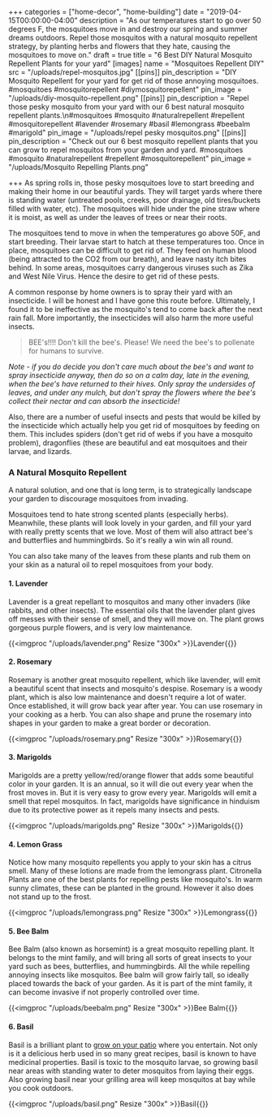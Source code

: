 +++
categories = ["home-decor", "home-building"]
date = "2019-04-15T00:00:00-04:00"
description = "As our temperatures start to go over 50 degrees F, the mosquitoes move in and destroy our spring and summer dreams outdoors.  Repel those mosquitos with a natural mosquito repellent strategy, by planting herbs and flowers that they hate, causing the mosquitoes to move on."
draft = true
title = "6 Best DIY Natural Mosquito Repellent Plants for your yard"
[images]
name = "Mosquitoes Repellent DIY"
src = "/uploads/repel-mosquitos.jpg"
[[pins]]
pin_description = "DIY Mosquito Repellent for your yard for get rid of those annoying mosquitoes. #mosquitoes #mosquitorepellent #diymosquitorepellent"
pin_image = "/uploads/diy-mosquito-repellent.png"
[[pins]]
pin_description = "Repel those pesky mosquito from your yard with our 6 best natural mosquito repellent plants.\n#mosquitoes #mosquito #naturalrepellent #repellent #mosquitorepellent #lavender #rosemary #basil #lemongrass #beebalm #marigold"
pin_image = "/uploads/repel pesky mosquitos.png"
[[pins]]
pin_description = "Check out our 6 best mosquito repellent plants that you can grow to repel mosquitos from your garden and yard. #mosquitoes #mosquito #naturalrepellent #repellent #mosquitorepellent"
pin_image = "/uploads/Mosquito Repelling Plants.png"

+++
As spring rolls in, those pesky mosquitoes love to start breeding and making their home in our beautiful yards.  They will target yards where there is standing water (untreated pools, creeks, poor drainage, old tires/buckets filled with water, etc). The mosquitoes will hide under the pine straw where it is moist, as well as under the leaves of trees or near their roots.

The mosquitoes tend to move in when the temperatures go above 50F, and start breeding.  Their larvae start to hatch at these temperatures too. Once in place, mosquitoes can be difficult to get rid of. They feed on human blood (being attracted to the CO2 from our breath), and leave nasty itch bites behind.  In some areas, mosquitoes carry dangerous viruses such as Zika and West Nile Virus.  Hence the desire to get rid of these pests.

A common response by home owners is to spray their yard with an insecticide.  I will be honest and I have gone this route before.  Ultimately, I found it to be ineffective as the mosquito's tend to come back after the next rain fall.  More importantly, the insecticides will also harm the more useful insects.

> BEE's!!!!  Don't kill the bee's.  Please!  We need the bee's to pollenate for humans to survive.

_Note - if you do decide you don't care much about the bee's and want to spray insecticide anyway, then do so on a calm day, late in the evening, when the bee's have returned to their hives.  Only spray the undersides of leaves, and under any mulch, but don't spray the flowers where the bee's collect their nectar and can absorb the insecticide!_

Also, there are a number of useful insects and pests that would be killed by the insecticide which actually help you get rid of mosquitoes by feeding on them.  This includes spiders (don't get rid of webs if you have a mosquito problem), dragonflies (these are beautiful and eat mosquitoes and their larvae, and lizards.

### A Natural Mosquito Repellent

A natural solution, and one that is long term, is to strategically landscape your garden to discourage mosquitoes from invading.

Mosquitoes tend to hate strong scented plants (especially herbs).  Meanwhile, these plants will look lovely in your garden, and fill your yard with really pretty scents that we love.  Most of them will also attract bee's and butterflies and hummingbirds.  So it's really a win win all round.

You can also take many of the leaves from these plants and rub them on your skin as a natural oil to repel mosquitoes from your body.

#### 1. Lavender

Lavender is a great repellant to mosquitos and many other invaders (like rabbits, and other insects).  The essential oils that the lavender plant gives off messes with their sense of smell, and they will move on.  The plant grows gorgeous purple flowers, and is very low maintenance.

{{<imgproc "/uploads/lavender.png" Resize "300x" >}}Lavender{{</imgproc>}} 

#### 2. Rosemary

Rosemary is another great mosquito repellent, which like lavender, will emit a beautiful scent that insects and mosquito's despise.  Rosemary is a woody plant, which is also low maintenance and doesn't require a lot of water.   Once established, it will grow back year after year.  You can use rosemary in your cooking as a herb.  You can also shape and prune the rosemary into shapes in your garden to make a great border or decoration.

{{<imgproc "/uploads/rosemary.png" Resize "300x" >}}Rosemary{{</imgproc>}} 

#### 3. Marigolds

Marigolds are a pretty yellow/red/orange flower that adds some beautiful color in your garden. It is an annual, so it will die out every year when the frost moves in.  But it is very easy to grow every year.  Marigolds will emit a smell that repel mosquitos. In fact, marigolds have significance in hinduism due to its protective power as it repels many insects and pests.

{{<imgproc "/uploads/marigolds.png" Resize "300x" >}}Marigolds{{</imgproc>}} 

#### 4. Lemon Grass

Notice how many mosquito repellents you apply to your skin has a citrus smell.  Many of these lotions are made from the lemongrass plant.  Citronella Plants are one of the best plants for repelling pests like mosquito's.  In warm sunny climates, these can be planted in the ground.  However it also does not stand up to the frost.

{{<imgproc "/uploads/lemongrass.png" Resize "300x" >}}Lemongrass{{</imgproc>}} 

#### 5. Bee Balm

Bee Balm (also known as horsemint) is a great mosquito repelling plant.  It belongs to the mint family, and will bring all sorts of great insects to your yard such as bees, butterflies, and hummingbirds.  All the while repelling annoying insects like mosquitos.  Bee balm will grow fairly tall, so ideally placed towards the back of your garden.  As it is part of the mint family, it can become invasive if not properly controlled over time.

{{<imgproc "/uploads/beebalm.png" Resize "300x" >}}Bee Balm{{</imgproc>}} 

#### 6. Basil

Basil is a brilliant plant to [grow on your patio](https://www.drawbuildplay.com/blog/diy-herb-garden-planter-box/ "DIY Outdoor Herb Garden Planter") where you entertain.  Not only is it a delicious herb used in so many great recipes, basil is known to have medicinal properties.  Basil is toxic to the mosquito larvae, so growing basil near areas with standing water to deter mosquitos from laying their eggs.  Also growing basil near your grilling area will keep mosquitos at bay while you cook outdoors.

{{<imgproc "/uploads/basil.png" Resize "300x" >}}Basil{{</imgproc>}} 